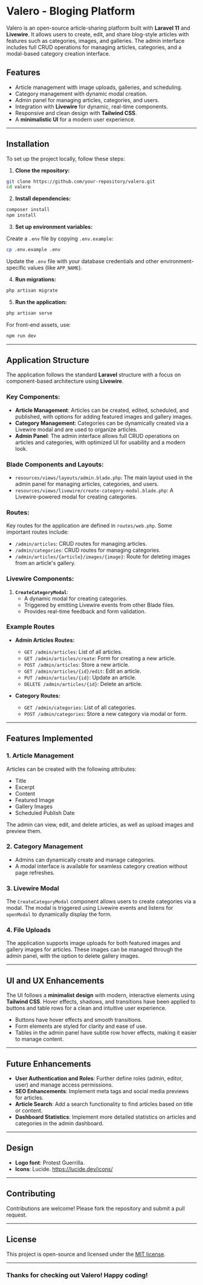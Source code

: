 # Valero - Bloging Platform

Valero is an open-source article-sharing platform built with **Laravel 11** and **Livewire**. It allows users to create, edit, and share blog-style articles with features such as categories, images, and galleries. The admin interface includes full CRUD operations for managing articles, categories, and a modal-based category creation interface.

## Features

- Article management with image uploads, galleries, and scheduling.
- Category management with dynamic modal creation.
- Admin panel for managing articles, categories, and users.
- Integration with **Livewire** for dynamic, real-time components.
- Responsive and clean design with **Tailwind CSS**.
- A **minimalistic UI** for a modern user experience.
  
---

## Installation

To set up the project locally, follow these steps:

1. **Clone the repository:**

```bash
git clone https://github.com/your-repository/valero.git
cd valero
```

2. **Install dependencies:**

```bash
composer install
npm install
```

3. **Set up environment variables:**

Create a `.env` file by copying `.env.example`:

```bash
cp .env.example .env
```

Update the `.env` file with your database credentials and other environment-specific values (like `APP_NAME`).

4. **Run migrations:**

```bash
php artisan migrate
```

5. **Run the application:**

```bash
php artisan serve
```

For front-end assets, use:

```bash
npm run dev
```

---

## Application Structure

The application follows the standard **Laravel** structure with a focus on component-based architecture using **Livewire**.

### Key Components:

- **Article Management**: Articles can be created, edited, scheduled, and published, with options for adding featured images and gallery images.
- **Category Management**: Categories can be dynamically created via a Livewire modal and are used to organize articles.
- **Admin Panel**: The admin interface allows full CRUD operations on articles and categories, with optimized UI for usability and a modern look.

### Blade Components and Layouts:

- `resources/views/layouts/admin.blade.php`: The main layout used in the admin panel for managing articles, categories, and users.
- `resources/views/livewire/create-category-modal.blade.php`: A Livewire-powered modal for creating categories.

### Routes:

Key routes for the application are defined in `routes/web.php`. Some important routes include:

- `/admin/articles`: CRUD routes for managing articles.
- `/admin/categories`: CRUD routes for managing categories.
- `/admin/articles/{article}/images/{image}`: Route for deleting images from an article's gallery.

### Livewire Components:

1. **`CreateCategoryModal`**:
   - A dynamic modal for creating categories.
   - Triggered by emitting Livewire events from other Blade files.
   - Provides real-time feedback and form validation.

### Example Routes

- **Admin Articles Routes:**
  - `GET /admin/articles`: List of all articles.
  - `GET /admin/articles/create`: Form for creating a new article.
  - `POST /admin/articles`: Store a new article.
  - `GET /admin/articles/{id}/edit`: Edit an article.
  - `PUT /admin/articles/{id}`: Update an article.
  - `DELETE /admin/articles/{id}`: Delete an article.

- **Category Routes:**
  - `GET /admin/categories`: List of all categories.
  - `POST /admin/categories`: Store a new category via modal or form.

---

## Features Implemented

### 1. **Article Management**

Articles can be created with the following attributes:
- Title
- Excerpt
- Content
- Featured Image
- Gallery Images
- Scheduled Publish Date

The admin can view, edit, and delete articles, as well as upload images and preview them.

### 2. **Category Management**

- Admins can dynamically create and manage categories.
- A modal interface is available for seamless category creation without page refreshes.

### 3. **Livewire Modal**

The `CreateCategoryModal` component allows users to create categories via a modal. The modal is triggered using Livewire events and listens for `openModal` to dynamically display the form.

### 4. **File Uploads**

The application supports image uploads for both featured images and gallery images for articles. These images can be managed through the admin panel, with the option to delete gallery images.

---

## UI and UX Enhancements

The UI follows a **minimalist design** with modern, interactive elements using **Tailwind CSS**. Hover effects, shadows, and transitions have been applied to buttons and table rows for a clean and intuitive user experience.

- Buttons have hover effects and smooth transitions.
- Form elements are styled for clarity and ease of use.
- Tables in the admin panel have subtle row hover effects, making it easier to manage content.

---

## Future Enhancements

- **User Authentication and Roles**: Further define roles (admin, editor, user) and manage access permissions.
- **SEO Enhancements**: Implement meta tags and social media previews for articles.
- **Article Search**: Add a search functionality to find articles based on title or content.
- **Dashboard Statistics**: Implement more detailed statistics on articles and categories in the admin dashboard.

---

## Design

- **Logo font**: Protest Guerrilla.
- **Icons**: Lucide. https://lucide.dev/icons/

---

## Contributing

Contributions are welcome! Please fork the repository and submit a pull request.

---

## License

This project is open-source and licensed under the [MIT license](LICENSE).

---

### Thanks for checking out **Valero**! Happy coding!
